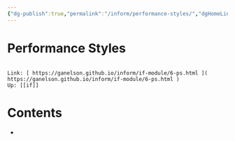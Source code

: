 ```yaml
---
{"dg-publish":true,"permalink":"/inform/performance-styles/","dgHomeLink":true,"dgPassFrontmatter":false}
---
```


# Performance Styles
```ad-info

Link: [ https://ganelson.github.io/inform/if-module/6-ps.html ]( https://ganelson.github.io/inform/if-module/6-ps.html )
Up: [[if]]
```

# Contents
- 